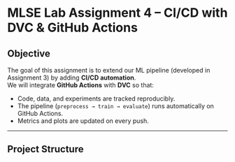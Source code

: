 # MLSE Lab Assignment 4 – CI/CD with DVC & GitHub Actions  

## Objective
The goal of this assignment is to extend our ML pipeline (developed in Assignment 3) by adding **CI/CD automation**.  
We will integrate **GitHub Actions** with **DVC** so that:  
- Code, data, and experiments are tracked reproducibly.  
- The pipeline (`preprocess → train → evaluate`) runs automatically on GitHub Actions.  
- Metrics and plots are updated on every push.  

---

## Project Structure
